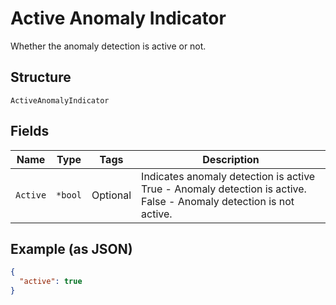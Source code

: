 
# Active Anomaly Indicator

Whether the anomaly detection is active or not.

## Structure

`ActiveAnomalyIndicator`

## Fields

| Name | Type | Tags | Description |
|  --- | --- | --- | --- |
| `Active` | `*bool` | Optional | Indicates anomaly detection is active<br />True - Anomaly detection is active.<br />False - Anomaly detection is not active. |

## Example (as JSON)

```json
{
  "active": true
}
```

